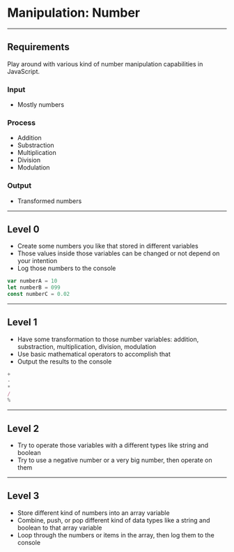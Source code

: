 # Manipulation: Number

--------------------------------------------------------------------------------

## Requirements

Play around with various kind of number manipulation capabilities in JavaScript.

### Input

- Mostly numbers

### Process

- Addition
- Substraction
- Multiplication
- Division
- Modulation

### Output

- Transformed numbers

--------------------------------------------------------------------------------

## Level 0

- Create some numbers you like that stored in different variables
- Those values inside those variables can be changed or not depend on your intention
- Log those numbers to the console

```js
var numberA = 10
let numberB = 099
const numberC = 0.02
```

--------------------------------------------------------------------------------

## Level 1

- Have some transformation to those number variables: addition, substraction, multiplication, division, modulation
- Use basic mathematical operators to accomplish that
- Output the results to the console

```js
+
-
*
/
%
```

--------------------------------------------------------------------------------

## Level 2

- Try to operate those variables with a different types like string and boolean
- Try to use a negative number or a very big number, then operate on them

--------------------------------------------------------------------------------

## Level 3

- Store different kind of numbers into an array variable
- Combine, push, or pop different kind of data types like a string and boolean to that array variable
- Loop through the numbers or items in the array, then log them to the console
